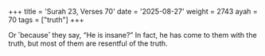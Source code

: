 +++
title = 'Surah 23, Verses 70'
date = '2025-08-27'
weight = 2743
ayah = 70
tags = ["truth"]
+++

Or ˹because˺ they say, “He is insane?” In fact, he has come to them with the truth, but most of them are resentful of the truth.